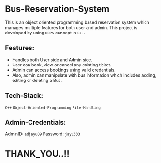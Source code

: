 # Bus-Reservation-System
This is an object oriented programming based reservation system which manages multiple features for both user and admin.
This project is developed by using `OOPS` concept in `C++`.

## Features:

  - Handles both User side and Admin side.
  - User can book, view or cancel any existing ticket.
  - Admin can access bookings using valid credentials.
  - Also, admin can manipulate with bus information which includes adding, editing or deleting a Bus.

## Tech-Stack:

  `C++`     `Object-Oriented-Programming`     `File-Handling`

## Admin-Credentials:

  AdminID:   `adjayu09`
  Password:  `jayu333`

# THANK_YOU..!!

